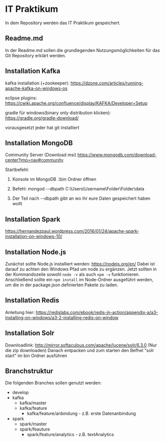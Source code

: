 # IT Praktikum

In dem Repository werden das IT Praktikum gespeichert.

## Readme.md

In der Readme.md sollen die grundlegenden Nutzungsmöglichkeiten für das Git Repository erklärt werden.

## Installation Kafka

kafka installation (+zookeeper):
https://dzone.com/articles/running-apache-kafka-on-windows-os

eclipse plugins:
https://cwiki.apache.org/confluence/display/KAFKA/Developer+Setup

gradle für windows(binary only distribution klicken):
https://gradle.org/gradle-download/ 

vorausgesetzt jeder hat git installiert

## Installation MongoDB
Community Server (Download msi)
https://www.mongodb.com/download-center?jmp=nav#community

Startbefehl:

1. Konsole im MongoDB .\bin Ordner öffnen

2. Befehl: mongod --dbpath C:\\Users\Username\Folder\Folder\data

3. Der Teil nach --dbpath gibt an wo ihr eure Daten gespeichert haben wollt

## Installation Spark

https://hernandezpaul.wordpress.com/2016/01/24/apache-spark-installation-on-windows-10/

## Installation Node.js
Zunächst sollte Node.js installiert werden: https://nodejs.org/en/
Dabei ist darauf zu achten den Windows Pfad um node zu ergänzen. Jetzt sollten in der Kommandozeile sowohl `node -v` als auch `npm -v` funktionieren. Anschließend sollte ein `npm install` im Node-Ordner ausgeführt werden, um die in der package.json definierten Pakete zu laden.

## Installation Redis

Anleitung hier: https://redislabs.com/ebook/redis-in-action/appendix-a/a3-installing-on-windows/a3-2-installing-redis-on-window

## Installation Solr

Downloadlink: http://mirror.softaculous.com/apache/lucene/solr/6.3.0 (Nur die zip downloaden)
Danach entpacken und zum starten den Befhel "solr start" im bin Ordner ausführen

## Branchstruktur

Die folgenden Branches sollen genutzt werden:
  - develop 
  - kafka
    - kafka/master
    - kafka/feature
      - kafka/feature/anbindung - z.B. erste Datenanbindung
  - spark
    - spark/master
    - spark/feauture
      - spark/feature/analytics - z.B. textAnalytics


